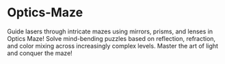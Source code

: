 # Optics-Maze
Guide lasers through intricate mazes using mirrors, prisms, and lenses in Optics Maze! Solve mind-bending puzzles based on reflection, refraction, and color mixing across increasingly complex levels. Master the art of light and conquer the maze!
